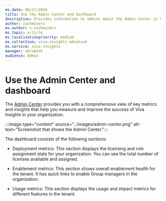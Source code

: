 ```yaml
---
ms.date: 06/17/2024
title: Use the Admin Center and dashboard
description: Provides information to admins about the Admin Center in Viva Insights and how to use its metrics.
author: zachminers
ms.author: v-zachminers
ms.topic: article
ms.localizationpriority: medium
ms.collection: viva-insights-advanced
ms.service: viva-insights
manager: ablubetk
audience: Admin
---
```


# Use the Admin Center and dashboard

The [Admin Center](https://admin.microsoft.com) provides you with a comprehensive view of key metrics and insights that help you measure and improve the success of Viva Insights in your organization.

:::image type="content" source="../images/admin-center.png" alt-text="Screenshot that shows the Admin Center.":::

The dashboard consists of the following sections: 

* Deployment metrics: This section displays the licensing and role assignment stats for your organization. You can see the total number of licenses available and assigned.

* Enablement metrics: This section shows overall enablement health for the tenant. It has quick links to enable Group managers in the organization.  

* Usage metrics: This section displays the usage and impact metrics for different features in the tenant.